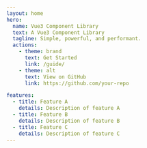 ```yaml
---
layout: home
hero:
  name: Vue3 Component Library
  text: A Vue3 Component Library
  tagline: Simple, powerful, and performant.
  actions:
    - theme: brand
      text: Get Started
      link: /guide/
    - theme: alt
      text: View on GitHub
      link: https://github.com/your-repo

features:
  - title: Feature A
    details: Description of feature A
  - title: Feature B
    details: Description of feature B
  - title: Feature C
    details: Description of feature C
---
```

